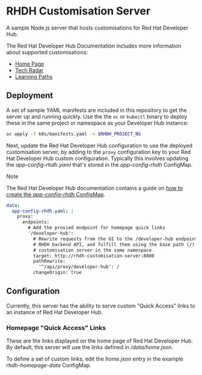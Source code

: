 # RHDH Customisation Server

A sample Node.js server that hosts customisations for Red Hat Developer Hub. 

The Red Hat Developer Hub Documentation includes more information about
supported customisations:

* [Home Page](https://docs.redhat.com/en/documentation/red_hat_developer_hub/1.2/html/getting_started_with_red_hat_developer_hub/proc-customize-rhdh-homepage_rhdh-getting-started#proc-customize-rhdh-homepage_rhdh-getting-started)
* [Tech Radar](https://docs.redhat.com/en/documentation/red_hat_developer_hub/1.2/html/getting_started_with_red_hat_developer_hub/proc-customize-rhdh-tech-radar-page_rhdh-getting-started)
* [Learning Paths](https://docs.redhat.com/en/documentation/red_hat_developer_hub/1.2/html/getting_started_with_red_hat_developer_hub/proc-customize-rhdh-learning-paths_rhdh-getting-started)

## Deployment

A set of sample YAML manifests are included in this repository to get the
server up and running quickly. Use the the `oc` or `kubectl` binary to deploy
these in the same project or namespace as your Developer Hub instance:

```bash
oc apply -f k8s/manifests.yaml -n $RHDH_PROJECT_NS
```

Next, update the Red Hat Developer Hub configuration to use the deployed
customisation server, by adding to the `proxy` configuration key to your Red
Hat Developer Hub custom configuration. Typically this involves updating the
*app-config-rhdh.yaml* that's stored in the *app-config-rhdh* ConfigMap.

> [!NOTE]
> The Red Hat Developer Hub documentation contains a guide on [how to create the *app-config-rhdh* ConfigMap](https://docs.redhat.com/en/documentation/red_hat_developer_hub/1.2/html/administration_guide_for_red_hat_developer_hub/assembly-add-custom-app-file-openshift_admin-rhdh).

```yaml
data:
  app-config-rhdh.yaml: |
    proxy:
      endpoints:
        # Add the proxied endpoint for homepage quick links
        '/developer-hub':
          # Rewrite requests from the UI to the /developer-hub endpoint to the
          # RHDH backend API, and fulfill them using the base path (/) from the
          # customisation server in the same namespace
          target: http://rhdh-customisation-server:8080
          pathRewrite:
            '^/api/proxy/developer-hub': /
          changeOrigin: true
```

## Configuration

Currently, this server has the ability to serve custom "Quick Access" links
to an instance of Red Hat Developer Hub.

### Homepage "Quick Access" Links

These are the links displayed on the home page of Red Hat Developer Hub. By
default, this server will use the links defined in */data/home.json*.

To define a set of custom links, edit the *home.json* entry in the example
*rhdh-homepage-data* ConfigMap.
